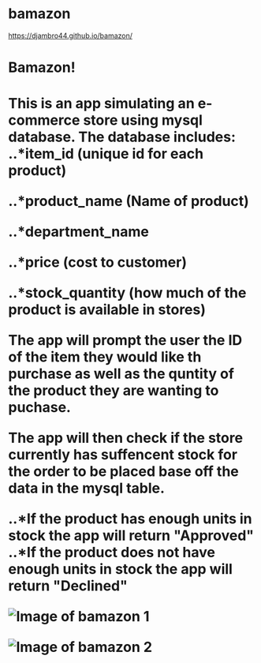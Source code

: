 # bamazon


https://djambro44.github.io/bamazon/

<h1>Bamazon!<h1>
  This is an app simulating an e-commerce store using mysql database. 
  The database includes: 
  ..*item_id (unique id for each product)


..*product_name (Name of product)


..*department_name


..*price (cost to customer)


..*stock_quantity (how much of the product is available in stores)

The app will prompt the user the ID of the item they would like th purchase as well as the quntity of the product they are wanting to puchase. 

The app will then check if the store currently has suffencent stock for the order to be placed base off the data in the mysql table.

..*If the product has enough units in stock the app will return "Approved"
..*If the product does not have enough units in stock the app will return "Declined"

![Image of bamazon 1](https://djambro44.github.io/bamazon/images/bamazonScreenShot1.png)

![Image of bamazon 2](https://djambro44.github.io/bamazon/images/BamazonScreenShot2.png)
